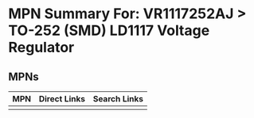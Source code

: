



# MPN Summary For: VR1117252AJ > TO-252 (SMD) LD1117 Voltage Regulator

## MPNs
  

|MPN|Direct Links|Search Links|
| :--- | :--- | :--- |
||||
